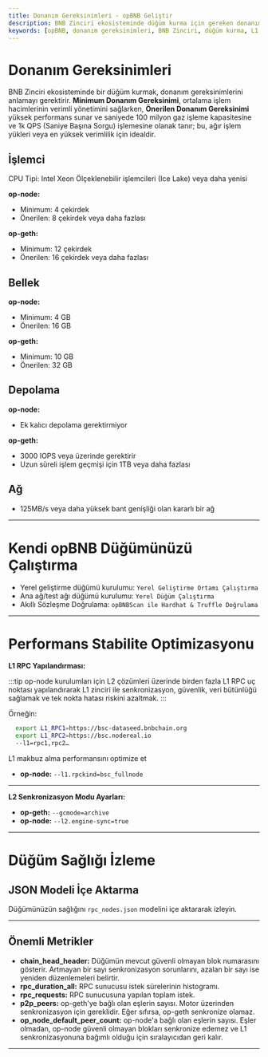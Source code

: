 ```yaml
---
title: Donanım Gereksinimleri - opBNB Geliştir
description: BNB Zinciri ekosisteminde düğüm kurma için gereken donanım gereksinimleri hakkında bilgi verilmektedir. Minimum ve önerilen yapılandırmalar ile performans optimizasyonları ele alınmaktadır.
keywords: [opBNB, donanım gereksinimleri, BNB Zinciri, düğüm kurma, L1 RPC, L2 senkronizasyon]
---
```


# Donanım Gereksinimleri

BNB Zinciri ekosisteminde bir düğüm kurmak, donanım gereksinimlerini anlamayı gerektirir. **Minimum Donanım Gereksinimi**, ortalama işlem hacimlerinin verimli yönetimini sağlarken, **Önerilen Donanım Gereksinimi** yüksek performans sunar ve saniyede 100 milyon gaz işleme kapasitesine ve 1k QPS (Saniye Başına Sorgu) işlemesine olanak tanır; bu, ağır işlem yükleri veya en yüksek verimlilik için idealdir.

## İşlemci

CPU Tipi: Intel Xeon Ölçeklenebilir işlemcileri (Ice Lake) veya daha yenisi 

**op-node:**  

- Minimum: 4 çekirdek
- Önerilen: 8 çekirdek veya daha fazlası

**op-geth:** 

- Minimum: 12 çekirdek
- Önerilen: 16 çekirdek veya daha fazlası

## Bellek

**op-node:**  

- Minimum: 4 GB
- Önerilen: 16 GB

**op-geth:** 

- Minimum: 10 GB
- Önerilen: 32 GB

## Depolama

**op-node:**  

- Ek kalıcı depolama gerektirmiyor

**op-geth:** 

- 3000 IOPS veya üzerinde gerektirir
- Uzun süreli işlem geçmişi için 1TB veya daha fazlası

## Ağ

- 125MB/s veya daha yüksek bant genişliği olan kararlı bir ağ

---

# Kendi opBNB Düğümünüzü Çalıştırma

- Yerel geliştirme düğümü kurulumu: `Yerel Geliştirme Ortamı Çalıştırma`
- Ana ağ/test ağı düğümü kurulumu: `Yerel Düğüm Çalıştırma`
- Akıllı Sözleşme Doğrulama: `opBNBScan ile Hardhat & Truffle Doğrulama`

---

# Performans Stabilite Optimizasyonu

**L1 RPC Yapılandırması:**

:::tip 
op-node kurulumları için L2 çözümleri üzerinde birden fazla L1 RPC uç noktası yapılandırarak L1 zinciri ile senkronizasyon, güvenlik, veri bütünlüğü sağlamak ve tek nokta hatası riskini azaltmak.
:::

Örneğin:
```bash
  export L1_RPC1=https://bsc-dataseed.bnbchain.org
  export L1_RPC2=https://bsc.nodereal.io
  --l1=rpc1,rpc2…
```
L1 makbuz alma performansını optimize et

- **op-node:** `--l1.rpckind=bsc_fullnode`

---

**L2 Senkronizasyon Modu Ayarları:**

- **op-geth:** `--gcmode=archive`
- **op-node:** `--l2.engine-sync=true`

---

# Düğüm Sağlığı İzleme

## JSON Modeli İçe Aktarma

Düğümünüzün sağlığını `rpc_nodes.json` modelini içe aktararak izleyin.

---

## Önemli Metrikler

- **chain_head_header:** Düğümün mevcut güvenli olmayan blok numarasını gösterir. Artmayan bir sayı senkronizasyon sorunlarını, azalan bir sayı ise yeniden düzenlemeleri belirtir.
- **rpc_duration_all:** RPC sunucusu istek sürelerinin histogramı.
- **rpc_requests:** RPC sunucusuna yapılan toplam istek.
- **p2p_peers:** op-geth'ye bağlı olan eşlerin sayısı. Motor üzerinden senkronizasyon için gereklidir. Eğer sıfırsa, op-geth senkronize olamaz.
- **op_node_default_peer_count:** op-node'a bağlı olan eşlerin sayısı. Eşler olmadan, op-node güvenli olmayan blokları senkronize edemez ve L1 senkronizasyonuna bağımlı olduğu için sıralayıcıdan geri kalır.

---
